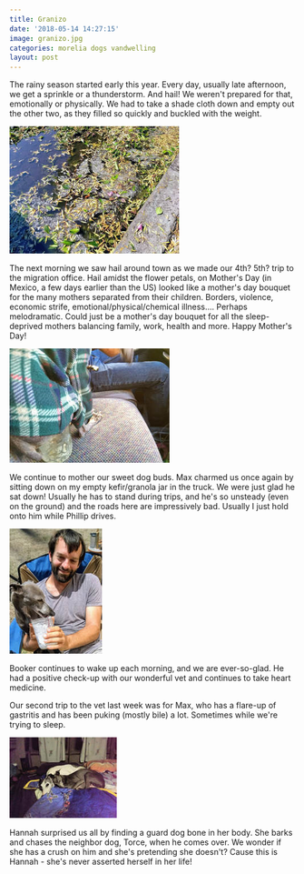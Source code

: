 ```yaml
---
title: Granizo
date: '2018-05-14 14:27:15'
image: granizo.jpg
categories: morelia dogs vandwelling
layout: post
---
```


The rainy season started early this year. Every day, usually late afternoon, we get a sprinkle or a thunderstorm. And hail! We weren't prepared for that, emotionally or physically. We had to take a shade cloth down and empty out the other two, as they filled so quickly and buckled with the weight.

![Hail amidst flower petals](/images/hail-flower-petals.jpg)

The next morning we saw hail around town as we made our 4th? 5th? trip to the migration office. Hail amidst the flower petals, on Mother's Day (in Mexico, a few days earlier than the US) looked like a mother's day bouquet for the many mothers separated from their children. Borders, violence, economic strife, emotional/physical/chemical illness....
Perhaps melodramatic. Could just be a mother's day bouquet for all the sleep-deprived mothers balancing family, work, health and more. Happy Mother's Day!

![Max sitting on a jar](/images/max-jar.jpg)

We continue to mother our sweet dog buds. Max charmed us once again by sitting down on my empty kefir/granola jar in the truck. We were just glad he sat down! Usually he has to stand during trips, and he's so unsteady (even on the ground) and the roads here are impressively bad. Usually I just hold onto him while Phillip drives.

![Booker and Phillip](/images/booker-phillip.jpg)

Booker continues to wake up each morning, and we are ever-so-glad. He had a positive check-up with our wonderful vet and continues to take heart medicine.

Our second trip to the vet last week was for Max, who has a flare-up of gastritis and has been puking (mostly bile) a lot. Sometimes while we're trying to sleep.

![Booker and Hannah](/images/booker-hannah.jpg)

Hannah surprised us all by finding a guard dog bone in her body. She barks and chases the neighbor dog, Torce, when he comes over. We wonder if she has a crush on him and she's pretending she doesn't? Cause this is Hannah - she's never asserted herself in her life!
